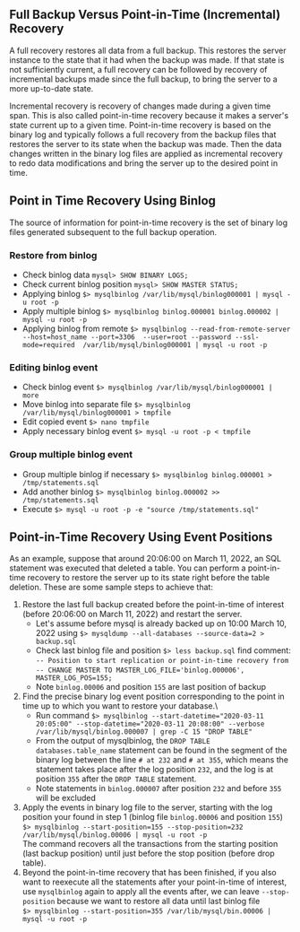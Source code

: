 ## Full Backup Versus Point-in-Time (Incremental) Recovery

A full recovery restores all data from a full backup. This restores the server instance to the state that it had 
when the backup was made. If that state is not sufficiently current, a full recovery can be followed by recovery of 
incremental backups made since the full backup, to bring the server to a more up-to-date state.

Incremental recovery is recovery of changes made during a given time span. This is also called point-in-time recovery 
because it makes a server's state current up to a given time. Point-in-time recovery is based on the binary log and 
typically follows a full recovery from the backup files that restores the server to its state when the backup was made. 
Then the data changes written in the binary log files are applied as incremental recovery to redo data modifications 
and bring the server up to the desired point in time. 

## Point in Time Recovery Using Binlog
The source of information for point-in-time recovery is the set of binary log files generated subsequent 
to the full backup operation.

### Restore from binlog
- Check binlog data `mysql> SHOW BINARY LOGS;`
- Check current binlog position `mysql> SHOW MASTER STATUS;`
- Applying binlog `$> mysqlbinlog /var/lib/mysql/binlog000001 | mysql -u root -p`
- Apply multiple binlog `$> mysqlbinlog binlog.000001 binlog.000002 | mysql -u root -p`
- Applying binlog from remote `$> mysqlbinlog --read-from-remote-server --host=host_name --port=3306  --user=root --password --ssl-mode=required  /var/lib/mysql/binlog000001 | mysql -u root -p`

### Editing binlog event
- Check binlog event `$> mysqlbinlog /var/lib/mysql/binlog000001 | more`
- Move binlog into separate file `$> mysqlbinlog /var/lib/mysql/binlog000001 > tmpfile`
- Edit copied event `$> nano tmpfile`
- Apply necessary binlog event `$> mysql -u root -p < tmpfile`

### Group multiple binlog event
- Group multiple binlog if necessary `$> mysqlbinlog binlog.000001 > /tmp/statements.sql`
- Add another binlog `$> mysqlbinlog binlog.000002 >> /tmp/statements.sql`
- Execute `$> mysql -u root -p -e "source /tmp/statements.sql"`


## Point-in-Time Recovery Using Event Positions
As an example, suppose that around 20:06:00 on March 11, 2022, an SQL statement was executed that deleted a table. 
You can perform a point-in-time recovery to restore the server up to its state right before the table deletion. 
These are some sample steps to achieve that: 
1. Restore the last full backup created before the point-in-time of interest (before 20:06:00 on March 11, 2022) and restart the server.
    - Let's assume before mysql is already backed up on 10:00 March 10, 2022 using `$> mysqldump --all-databases --source-data=2 > backup.sql`
    - Check last binlog file and position `$> less backup.sql` find comment: \
        `-- Position to start replication or point-in-time recovery from`\
        `-- CHANGE MASTER TO MASTER_LOG_FILE='binlog.000006', MASTER_LOG_POS=155;`
    - Note `binlog.00006` and position `155` are last position of backup
2. Find the precise binary log event position corresponding to the point in time up to which you want to restore your database.\
    - Run command `$> mysqlbinlog --start-datetime="2020-03-11 20:05:00" --stop-datetime="2020-03-11 20:08:00" --verbose /var/lib/mysql/binlog.000007 | grep -C 15 "DROP TABLE"` 
    - From the output of mysqlbinlog, the `DROP TABLE databases.table_name` statement can be found in the segment 
      of the binary log between the line `# at 232` and `# at 355`, which means the statement takes place after the log 
      position `232`, and the log is at position `355` after the `DROP TABLE` statement. 
    - Note statements in `binlog.000007` after position `232` and before `355` will be excluded
3. Apply the events in binary log file to the server, starting with the log position your found in step 1 
   (binlog file `binlog.00006` and position `155`)\
   `$> mysqlbinlog --start-position=155 --stop-position=232 /var/lib/mysql/binlog.00006 | mysql -u root -p`\
   The command recovers all the transactions from the starting position (last backup position) until just before 
   the stop position (before drop table).
4. Beyond the point-in-time recovery that has been finished, if you also want to reexecute all the statements after 
   your point-in-time of interest, use `mysqlbinlog` again to apply all the events after, we can leave `--stop-position`
   because we want to restore all data until last binlog file\
   `$> mysqlbinlog --start-position=355 /var/lib/mysql/bin.00006 | mysql -u root -p`